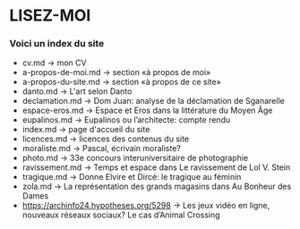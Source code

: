 # LISEZ-MOI

### Voici un index du site

- cv.md &rarr; mon CV
- a-propos-de-moi.md &rarr; section «à propos de moi»
- a-propos-du-site.md &rarr; section «à propos de ce site»
- danto.md &rarr; L'art selon Danto
- declamation.md &rarr; Dom Juan: analyse de la déclamation de Sganarelle
- espace-eros.md &rarr; Espace et Eros dans la littérature du Moyen Âge
- eupalinos.md &rarr; Eupalinos ou l’architecte: compte rendu
- index.md &rarr; page d'accueil du site
- licences.md &rarr; licences des contenus du site
- moraliste.md &rarr; Pascal, écrivain moraliste?
- photo.md &rarr; 33e concours interuniversitaire de photographie
- ravissement.md &rarr; Temps et espace dans Le ravissement de Lol V. Stein
- tragique.md &rarr; Donne Elvire et Dircé: le tragique au féminin
- zola.md &rarr; La représentation des grands magasins dans Au Bonheur des Dames
- https://archinfo24.hypotheses.org/5298 &rarr; Les jeux vidéo en ligne, nouveaux réseaux sociaux? Le cas d’Animal Crossing 
